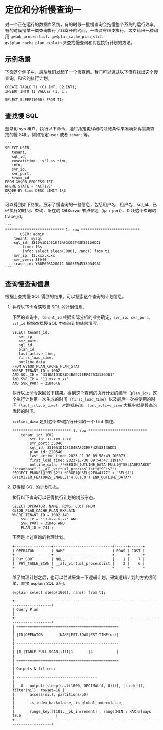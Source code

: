 # 定位和分析慢查询一

对一个正在运行的数据库系统，有的时候一批慢查询会拖慢整个系统的运行效率。有的时候是某一类查询执行了非常长的时间，一直没有结束执行。本文给出一种利用 `gv$ob_processlist`、`gv$plan_cache_plan_stat`、`gv$plan_cache_plan_explain` 来查找慢查询和对应执行计划的方法。

## 示例场景

下面这个例子中，最后我们发起了一个慢查询。我们可以通过以下流程找出这个慢查询，和它的执行计划。

```
CREATE TABLE T1 (C1 INT, C2 INT);
INSERT INTO T1 VALUES (1, 1);

SELECT SLEEP(1000) FROM T1;
```

## 查找慢 SQL

登录到 sys 租户，执行以下命令，通过指定更详细的过滤条件来准确获得需要查找的慢 SQL。例如指定 `user` 或者 `tenant` 等。

    ```
    SELECT USER,
       tenant,
       sql_id,
       concat(time, 's') as time,
       info,
       svr_ip,
       svr_port,
       trace_id
    FROM GV$OB_PROCESSLIST
    WHERE STATE = 'ACTIVE'
    ORDER BY time DESC LIMIT 1\G
    ```

可以得到如下结果。展示了慢查询的一些信息，包括用户名、租户名、sql_id、已经执行的时间、查询、所在的 OBServer 节点信息（ip + port）、以及这个查询的 trace_id。

    ```
    *************************** 1. row ***************************
           USER: admin
        tenant: mysql
        sql_id: 3310A1D1D81D4BA92CEEF42538136DD1
            time: 13s
            info: select sleep(1000), rand() from t1
        svr_ip: 11.xxx.x.xx
        svr_port: 35046
        trace_id: Y88E60BA20011-0005E5453393493A
    ```

## 查询慢查询信息

根据上查找慢 SQL 得到的结果，可以搜索这个查询的计划信息。

1. 执行以下命令获取慢 SQL 的计划信息。

    下面的查询中，`tenant_id` 根据实际分析的业务确定，`svr_ip`、`svr_port`、`sql_id` 根据查找慢 SQL 中查询到的结果填写。

    ```
    SELECT tenant_id,
       svr_ip,
       svr_port,
       sql_id,
       plan_id,
       last_active_time,
       first_load_time,
       outline_data
    FROM GV$OB_PLAN_CACHE_PLAN_STAT
    WHERE TENANT_ID = 1002
    AND SQL_ID = '3310A1D1D81D4BA92CEEF42538136DD1'
    AND SVR_IP = '11.xxx.x.xx'
    AND SVR_PORT = 35046\G
    ```

    执行以上命令返回如下结果。得到这个查询的执行计划的编号（`plan_id`），这个执行计划第一次生成的时间（`first_load_time`）以及最后一次被使用的时间（`last_active_time`）。对跑批来说，`last_active_time` 大概率就是慢查询发起的时间。

    `outline_data` 是对这个查询执行计划的一个 hint 描述。

    ```
    *************************** 1. row ***************************
        tenant_id: 1002
            svr_ip: 11.xxx.x.xx
            svr_port: 35046
            sql_id: 3310A1D1D81D4BA92CEEF42538136DD1
            plan_id: 220540
            last_active_time: 2023-11-30 09:58:49.206073
            first_load_time: 2023-11-30 09:54:47.119147
            outline_data: /*+BEGIN_OUTLINE_DATA FULL(@"SEL$A0F2ABC8" "oceanbase"."__all_virtual_processlist"@"SEL$2") PROJECT_PRUNE(@"SEL$2") MERGE(@"SEL$2F8A4177" < "SEL$1") OPTIMIZER_FEATURES_ENABLE('4.0.0.0') END_OUTLINE_DATA*/
    ```

2. 获得慢 SQL 的计划形态。

    执行以下查询可以获得执行计划的树形形态。

    ```
    SELECT OPERATOR, NAME, ROWS, COST FROM GV$OB_PLAN_CACHE_PLAN_EXPLAIN
    WHERE TENANT_ID = 1002 AND
        SVR_IP = '11.xxx.x.xx' AND
        SVR_PORT = 35046 AND
        PLAN_ID = 741 ;
    ```

    下面是上述查询的物理计划。

    ```
    +-----------------+---------------------------+------+------+
    | OPERATOR        | NAME                      | ROWS | COST |
    +-----------------+---------------------------+------+------+
    | PHY_SORT        | NULL                      |    1 |    7 |
    |  PHY_TABLE_SCAN | __all_virtual_processlist |    2 |    6 |
    +-----------------+---------------------------+------+------+
    ```

    除了物理计划之后，也可以尝试采集一下逻辑计划，采集逻辑计划的方式很简单，直接 explain SQL 即可。

    ```
    explain select sleep(1000), rand() from t1;

    +------------------------------------------------------------------------------------+
    | Query Plan                                                                         |
    +------------------------------------------------------------------------------------+
    | ===============================================                                    |
    | |ID|OPERATOR       |NAME|EST.ROWS|EST.TIME(us)|                                    |
    | -----------------------------------------------                                    |
    | |0 |TABLE FULL SCAN|t101|1       |4           |                                    |
    | ===============================================                                    |
    | Outputs & filters:                                                                 |
    | -------------------------------------                                              |
    |   0 - output([sleep(cast(1000, DECIMAL(4, 0)))], [rand()]), filter(nil), rowset=16 |
    |       access(nil), partitions(p0)                                                  |
    |       is_index_back=false, is_global_index=false,                                  |
    |       range_key([t101.__pk_increment]), range(MIN ; MAX)always true                |
    +------------------------------------------------------------------------------------+
    ```
